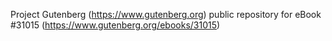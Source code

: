 Project Gutenberg (https://www.gutenberg.org) public repository for eBook #31015 (https://www.gutenberg.org/ebooks/31015)
